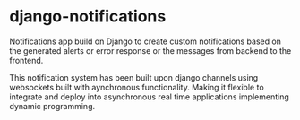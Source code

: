 # django-notifications
Notifications app build on Django to create custom notifications based on the generated alerts or error response or the messages from backend to the frontend.

This notification system has been built upon django channels using websockets built with aynchronous functionality.
Making it flexible to integrate and deploy into asynchronous real time applications implementing dynamic programming.  

